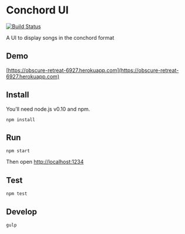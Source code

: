 Conchord UI
===========
[![Build Status](https://travis-ci.org/yanhick/conchord-ui.svg?branch=master)](https://travis-ci.org/yanhick/conchord-ui)


A UI to display songs in the conchord format

Demo
----

[https://obscure-retreat-6927.herokuapp.com](https://obscure-retreat-6927.herokuapp.com)

Install
-------

You’ll need node.js v0.10 and npm.

```
npm install
```

Run
---

```
npm start
```

Then open [http://localhost:1234](http://localhost:1234)

Test
----

```
npm test
```

Develop
-------

```
gulp
```
